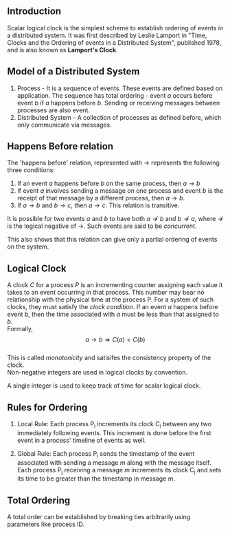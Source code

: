## Introduction

Scalar logical clock is the simplest scheme to establish ordering of events in a distributed system. It was first described by Leslie Lamport in "Time, Clocks and the Ordering of events in a Distributed System", published 1978, and is also known as **Lamport's Clock**.


## Model of a Distributed System

1. Process - It is a sequence of events. These events are defined based on application. The sequence has total ordering - event _a_ occurs before event _b_ if _a_ happens before _b_. Sending or receiving messages between processes are also event. 
2. Distributed System - A collection of processes as defined before, which only communicate via messages.

## Happens Before relation

The 'happens before' relation, represented with $\rightarrow$ represents the following three conditions:

1. If an event *a* happens before *b* on the same process, then $a \rightarrow b$
2. If event *a* involves sending a message on one process and event *b* is the receipt of that message by a different process, then $a \rightarrow b$.
3. If $a \rightarrow b$ and $b \rightarrow c$, then $a \rightarrow c$. This relation is transitive.

It is possible for two events *a* and *b* to have both $a \nrightarrow b$ and $b \nrightarrow a$, where $\nrightarrow$ is the logical negative of $\rightarrow$. Such events are said to be *concurrent*.

This also shows that this relation can give only a partial ordering of events on the system.

## Logical Clock

A clock *C* for a process *P* is an incrementing counter assigning each value it takes to an event occurring in that process. This number may bear no relationship with the physical time at the process P. For a system of such clocks, they must satisfy the *clock condition*. If an event *a* happens before event *b*, then the time associated with *a* must be less than that assigned to *b*.  
    Formally,
    $$a \rightarrow b \Rightarrow C(a) < C(b)$$  
    This is called *monotonicity* and satisifes the consistency property of the clock.  
    Non-negative integers are used in logical clocks by convention.

A single integer is used to keep track of time for scalar logical clock.

## Rules for Ordering

1. Local Rule:
    Each process P<sub>i</sub> increments its clock C<sub>i</sub> between any two immediately following events. This increment is done before the first event in a process' timeline of events as well.

2. Global Rule:
    Each process P<sub>i</sub> sends the timestamp of the event associated with sending a message *m* along with the message itself.
    Each process P<sub>j</sub> receiving a message *m* increments its clock C<sub>j</sub> and sets its time to be greater than the timestamp in message *m*.

## Total Ordering

A total order can be established by breaking ties arbitrarily using parameters like process ID.